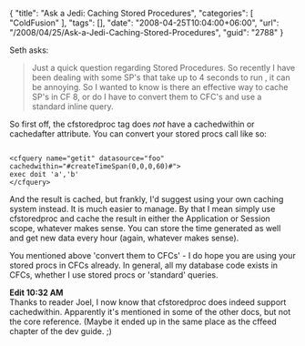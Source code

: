 {
	"title": "Ask a Jedi: Caching Stored Procedures",
	"categories": [
		"ColdFusion"
	],
	"tags": [],
	"date": "2008-04-25T10:04:00+06:00",
	"url": "/2008/04/25/Ask-a-Jedi-Caching-Stored-Procedures",
	"guid": "2788"
}

Seth asks:

<blockquote>
<p>
Just a quick question regarding Stored Procedures. So recently I have been dealing
with some SP's that take up to 4 seconds to run , it can be annoying. So I
wanted to know is there an effective way to cache SP's in CF 8, or do I have to
convert them to CFC's and use a standard inline query. 
</p>
</blockquote>

So first off, the cfstoredproc tag does <i>not</i> have a cachedwithin or cachedafter attribute. You can convert your stored procs call like so:

<code>
&lt;cfquery name="getit" datasource="foo" cachedwithin="#createTimeSpan(0,0,0,60)#"&gt;
exec doit 'a','b'
&lt;/cfquery&gt;
</code>

And the result is cached, but frankly, I'd suggest using your own caching system instead. It is much easier to manage. By that I mean simply use cfstoredproc and cache the result in either the Application or Session scope, whatever makes sense. You can store the time generated as well and get new data every hour (again, whatever makes sense).

You mentioned above 'convert them to CFCs' - I do hope you are using your stored procs in CFCs already. In general, all my database code exists in CFCs, whether I use stored procs or 'standard' queries.

<b>Edit 10:32 AM</b><br>
Thanks to reader Joel, I now know that cfstoredproc does indeed support cachedwithin. Apparently it's mentioned in some of the other docs, but not the core reference. (Maybe it ended up in the same place as the cffeed chapter of the dev guide. ;)